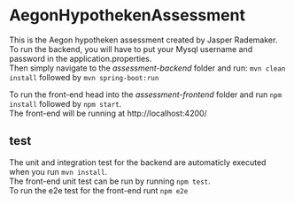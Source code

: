 # AegonHypothekenAssessment

This is the Aegon hypotheken assessment created by Jasper Rademaker.  
To run the backend, you will have to put your Mysql username and password in the application.properties.  
Then simply navigate to the *assessment-backend* folder and run: ```mvn clean install``` followed by ```mvn spring-boot:run```

To run the front-end head into the *assessment-frontend* folder and run ```npm install``` followed by ```npm start```.  
The front-end will be running at http://localhost:4200/

## test

The unit and integration test for the backend are automaticly executed when you run ```mvn install```.  
The front-end unit test can be run by running ```npm test```.  
To run the e2e test for the front-end runt ```npm e2e```  
